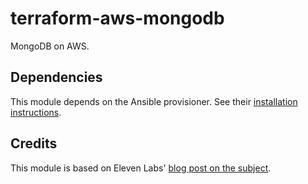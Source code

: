 # terraform-aws-mongodb
MongoDB on AWS.

## Dependencies

This module depends on the Ansible provisioner. See their [installation instructions](https://github.com/radekg/terraform-provisioner-ansible#installation).

## Credits

This module is based on Eleven Labs' [blog post on the subject](https://blog.eleven-labs.com/en/deploy-a-replicated-mongodb-on-aws-with-terraform-and-ansible/).
